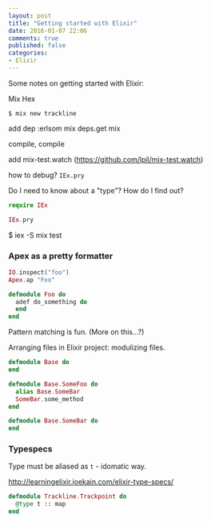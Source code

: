 ```yaml
---
layout: post
title: "Getting started with Elixir"
date: 2016-01-07 22:06
comments: true
published: false
categories:
- Elixir
---
```


Some notes on getting started with Elixir:

Mix
Hex

    $ mix new trackline

add dep :erlsom
mix deps.get
mix

compile, compile

add mix-test.watch (https://github.com/lpil/mix-test.watch)

how to debug? `IEx.pry`

Do I need to know about a "type"? How do I find out?

```elixir
require IEx

IEx.pry
```

$ iex -S mix test


### Apex as a pretty formatter

```elixir
IO.inspect("foo")
Apex.ap "Foo"

defmodule Foo do
  adef do_something do
  end
end
```

Pattern matching is fun. (More on this...?)

Arranging files in Elixir project: modulizing files.

```elixir
defmodule Base do
end

defmodule Base.SomeFoo do
  alias Base.SomeBar
  SomeBar.some_method
end

defmodule Base.SomeBar do
end
```

### Typespecs

Type must be aliased as `t` - idomatic way.

http://learningelixir.joekain.com/elixir-type-specs/

```elixir
defmodule Trackline.Trackpoint do
  @type t :: map
end
```

